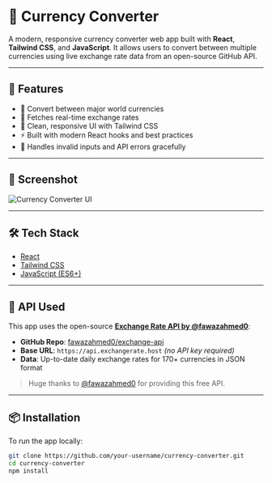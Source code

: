 # 💱 Currency Converter

A modern, responsive currency converter web app built with **React**, **Tailwind CSS**, and **JavaScript**. It allows users to convert between multiple currencies using live exchange rate data from an open-source GitHub API.

---

## 🚀 Features

- 🔄 Convert between major world currencies
- 📡 Fetches real-time exchange rates
- 🎨 Clean, responsive UI with Tailwind CSS
- ⚡ Built with modern React hooks and best practices
- 🧠 Handles invalid inputs and API errors gracefully

---

## 📸 Screenshot

![Currency Converter UI](screenshot.png) <!-- Replace this with an actual screenshot or remove this line -->

---

## 🛠️ Tech Stack

- [React](https://reactjs.org/)
- [Tailwind CSS](https://tailwindcss.com/)
- [JavaScript (ES6+)](https://developer.mozilla.org/en-US/docs/Web/JavaScript)

---

## 🔌 API Used

This app uses the open-source [**Exchange Rate API by @fawazahmed0**](https://github.com/fawazahmed0/exchange-api):

- **GitHub Repo**: [fawazahmed0/exchange-api](https://github.com/fawazahmed0/exchange-api)
- **Base URL**: `https://api.exchangerate.host` *(no API key required)*
- **Data**: Up-to-date daily exchange rates for 170+ currencies in JSON format

> Huge thanks to [@fawazahmed0](https://github.com/fawazahmed0) for providing this free API.

---

## 📦 Installation

To run the app locally:

```bash
git clone https://github.com/your-username/currency-converter.git
cd currency-converter
npm install
